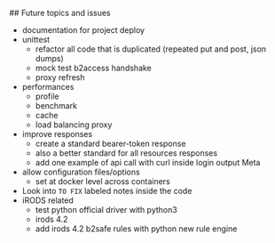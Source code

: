 
## Future topics and issues

- documentation for project deploy
- unittest
    + refactor all code that is duplicated (repeated put and post, json dumps)
    + mock test b2access handshake
    + proxy refresh
- performances
    + profile
    + benchmark
    + cache
    + load balancing proxy
- improve responses
    + create a standard bearer-token response
    + also a better standard for all resources responses
    + add one example of api call with curl inside login output Meta
- allow configuration files/options
    + set at docker level across containers
- Look into `TO FIX` labeled notes inside the code
- iRODS related
    - test python official driver with python3
    - irods 4.2
    - add irods 4.2 b2safe rules with python new rule engine
